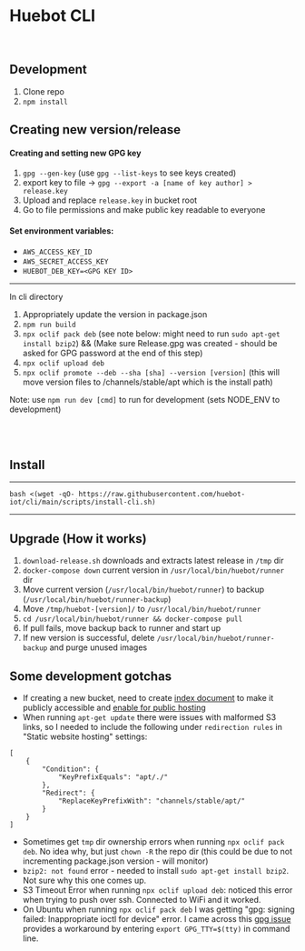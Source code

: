 # Huebot CLI

<br/>

## Development 
1. Clone repo
2. `npm install`

## Creating new version/release

#### Creating and setting new GPG key
1. `gpg --gen-key` (use `gpg --list-keys` to see keys created)
2. export key to file -> `gpg --export -a [name of key author] > release.key`
3. Upload and replace `release.key` in bucket root
4. Go to file permissions and make public key readable to everyone

#### Set environment variables:

- `AWS_ACCESS_KEY_ID`
- `AWS_SECRET_ACCESS_KEY`
- `HUEBOT_DEB_KEY=<GPG KEY ID>`

---
In cli directory
1. Appropriately update the version in package.json
2. `npm run build`
3. `npx oclif pack deb` (see note below: might need to run `sudo apt-get install bzip2`) && (Make sure Release.gpg was created - should be asked for GPG password at the end of this step)
4. `npx oclif upload deb`
5. `npx oclif promote --deb --sha [sha] --version [version]` (this will move version files to /channels/stable/apt which is the install path)

Note: use `npm run dev [cmd]` to run for development (sets NODE_ENV to development) 


<br/><br/>

## Install

---

`bash <(wget -qO- https://raw.githubusercontent.com/huebot-iot/cli/main/scripts/install-cli.sh)`

---

## Upgrade (How it works)
1. `download-release.sh` downloads and extracts latest release in `/tmp` dir
2. `docker-compose down` current version in `/usr/local/bin/huebot/runner` dir
3. Move current version (`/usr/local/bin/huebot/runner`) to backup (`/usr/local/bin/huebot/runner-backup`)
4. Move `/tmp/huebot-[version]/` to `/usr/local/bin/huebot/runner`
5. `cd /usr/local/bin/huebot/runner && docker-compose pull`
6. If pull fails, move backup back to runner and start up
7. If new version is successful, delete `/usr/local/bin/huebot/runner-backup` and purge unused images 


## Some development gotchas
- If creating a new bucket, need to create [index document](https://docs.aws.amazon.com/AmazonS3/latest/userguide/IndexDocumentSupport.html) to make it publicly accessible and [enable for public hosting](https://docs.aws.amazon.com/AmazonS3/latest/userguide/EnableWebsiteHosting.html)
- When running `apt-get update` there were issues with malformed S3 links, so I needed to include the following under `redirection rules` in "Static website hosting" settings:
```
[
    {
        "Condition": {
            "KeyPrefixEquals": "apt/./"
        },
        "Redirect": {
            "ReplaceKeyPrefixWith": "channels/stable/apt/"
        }
    }
]
```
- Sometimes get `tmp` dir ownership errors when running `npx oclif pack deb`. No idea why, but just `chown -R` the repo dir (this could be due to not incrementing package.json version - will monitor)
- `bzip2: not found` error - needed to install `sudo apt-get install bzip2`. Not sure why this one comes up. 
- S3 Timeout Error when running `npx oclif upload deb`: noticed this error when trying to push over ssh. Connected to WiFi and it worked.
- On Ubuntu when running `npx oclif pack deb` I was getting "gpg: signing failed: Inappropriate ioctl for device" error. I came across this [gpg issue](https://github.com/keybase/keybase-issues/issues/2798) provides a workaround by entering `export GPG_TTY=$(tty)` in command line.

